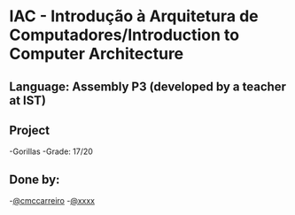# IAC - Introdução à Arquitetura de Computadores/Introduction to Computer Architecture

## Language: Assembly P3 (developed by a teacher at IST)

## Project
-Gorillas
-Grade: 17/20

## Done by:
-[@cmccarreiro](https://github.com/cmccarreiro)
-[@xxxx](https://github.com/xxxx)
